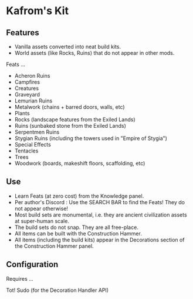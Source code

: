 # Kafrom's Kit

## Features

- Vanilla assets converted into neat build kits.
- World assets (like Rocks, Ruins) that do not appear in other mods.

Feats ...

- Acheron Ruins
- Campfires
- Creatures
- Graveyard
- Lemurian Ruins
- Metalwork (chains + barred doors, walls, etc)
- Plants
- Rocks (landscape features from the Exiled Lands)
- Ruins (sunbaked stone from the Exiled Lands)
- Serpentmen Ruins
- Stygian Ruins (including the towers used in "Empire of Stygia")
- Special Effects
- Tentacles
- Trees
- Woodwork (boards, makeshift floors, scaffolding, etc)

## Use

- Learn Feats (at zero cost) from the Knowledge panel.
- Per author's Discord : Use the SEARCH BAR to find the Feats! They do not appear otherwise!
- Most build sets are monumental, i.e. they are ancient civilization assets at super-human scale.
- The build sets do not snap. They are all free-place.
- All items can be built with the Construction Hammer.
- All items (including the build kits) appear in the Decorations section of the Construction Hammer panel.

## Configuration

Requires ...

Tot! Sudo (for the Decoration Handler API)

